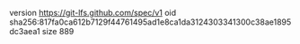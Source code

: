 version https://git-lfs.github.com/spec/v1
oid sha256:817fa0ca612b7129f44761495ad1e8ca1da3124303341300c38ae1895dc3aea1
size 889
